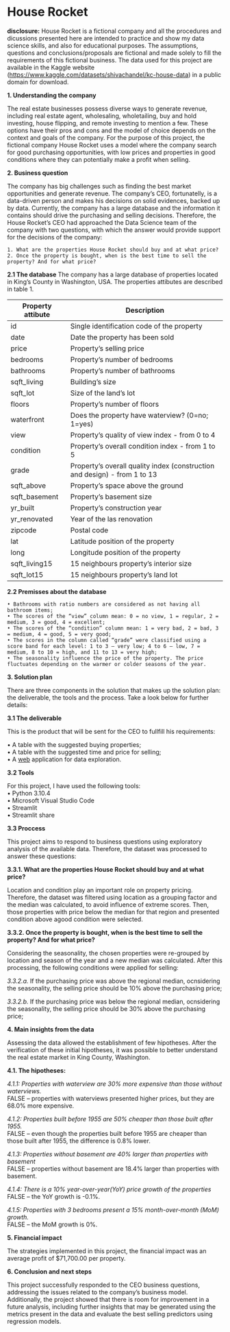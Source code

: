 # House Rocket

**disclosure:** House Rocket is a fictional company and all the procedures and dicussions presented here are intended to practice and show my data science skills, and also for educational purposes. The assumptions, questions and conclusions/proposals are fictional and made solely to fill the requirements of this fictional business. The data used for this project are available in the Kaggle website (https://www.kaggle.com/datasets/shivachandel/kc-house-data) in a public domain for download.

**1. Understanding the company**  

The real estate businesses possess diverse ways to generate revenue, including real estate agent, wholesaling, wholetailing, buy and hold investing, house flipping, and remote investing to mention a few. These options have their pros and cons and the model of choice depends on the context and goals of the company. For the purpose of this project, the fictional company House Rocket uses a model where the company search for good purchasing opportunities, with low prices and properties in good conditions where they can potentially make a profit when selling.

**2. Business question**  

The company has big challenges such as finding the best market opportunities and generate revenue. The company’s CEO, fortunatelly, is a data-driven person and makes his decisions on solid evidences, backed up by data. Currently, the company has a large database and the information it contains should drive the purchasing and selling decisions. Therefore, the House Rocket’s CEO had approached the Data Science team of the company with two questions, with which the answer would provide support for the decisions of the company:  

    1. What are the properties House Rocket should buy and at what price?
    2. Once the property is bought, when is the best time to sell the property? And for what price?

 
**2.1 The database**
The company has a large database of properties located in King’s County in Washington, USA. The properties attibutes are described in table 1.


| Property attibute  | Description |
| ------------- | ------------- |
| id  | Single identification code of the property  |
| date | Date the property has been sold |
| price | Property’s selling price |
| bedrooms | Property’s number of bedrooms |
| bathrooms | Property’s number of bathrooms |
| sqft_living | Building’s size |
| sqft_lot | Size of the land’s lot |
| floors | Property’s number of floors|
| waterfront | Does the property have waterview? (0=no; 1=yes) |
| view | Property’s quality of view index - from 0 to 4 |
| condition | Property’s overall condition index - from 1 to 5 |
| grade | Property’s overall quality index (construction and design) - from  1 to 13 |
| sqft_above | Property’s space above the ground |
| sqft_basement | Property’s basement size |
| yr_built | Property’s construction year |
| yr_renovated | Year of the las renovation |
| zipcode | Postal code |
| lat | Latitude position of the property |
| long | Longitude position of the property |
| sqft_living15 | 15 neighbours property’s interior size |
| sqft_lot15 | 15 neighbours property’s land lot |


**2.2 Premisses about the database**  

    • Bathrooms with ratio numbers are considered as not having all bathroom items;
    • The scores of the “view” column mean: 0 = no view, 1 = regular, 2 = medium, 3 = good, 4 = excellent;
    • The scores of the “condition” column mean: 1 = very bad, 2 = bad, 3 = medium, 4 = good, 5 = very good;
    • The scores in the column called “grade” were classified using a score band for each level: 1 to 3 – very low; 4 to 6 – low, 7 = medium, 8 to 10 = high, and 11 to 13 = very high;
    • The seasonality influence the price of the property. The price fluctuates depending on the warmer or colder seasons of the year.  
    
    
**3. Solution plan**  

There are three components in the solution that makes up the solution plan: the deliverable, the tools and the process. Take a look below for further details:

**3.1 The deliverable**  

This is the product that will be sent for the CEO to fullfill his requirements:

• A table with the suggested buying properties;  
• A table with the suggested time and price for selling;  
• A [web](https://thiagoborges81-house-rocket-dashboard-tljjx9.streamlitapp.com/) application for data exploration.  

**3.2 Tools**  

For this project, I have used the following tools:  
    • Python 3.10.4  
    • Microsoft Visual Studio Code  
    • Streamlit  
    • Streamlit share  

**3.3 Proccess**

This project aims to respond to business questions using exploratory analysis of the available data. Therefore, the dataset was processed to answer these questions:  

**3.3.1. What are the properties House Rocket should buy and at what price?**  

Location and condition play an important role on property pricing. Therefore, the dataset was filtered using location as a grouping factor and the median was calculated, to avoid influence of extreme scores. Then, those properties with price below the median for that region and presented condition above agood condition were selected.  

**3.3.2. Once the property is bought, when is the best time to sell the property? And for what price?**  

Considering the seasonality, the chosen properties were re-grouped by location and season of the year and a new median was calculated. After this processing, the following conditions were applied for selling:  

*3.3.2.a.* If the purchasing price was above the regional median, ocnsidering the seasonality, the selling price should be 10% above the purchasing price;  

*3.3.2.b.* If the purchasing price was below the regional median, ocnsidering the seasonality, the selling price should be 30% above the purchasing price;  

**4. Main insights from the data**  

Assessing the data allowed the establishment of few hipotheses. After the verification of these initial hipotheses, it was possible to better understand the real estate market in King County, Washington.  

**4.1. The hipotheses:**  

*4.1.1: Properties with waterview are 30% more expensive than those without waterviews.*  
FALSE – properties with waterviews presented higher prices, but they are 68.0% more expensive.

*4.1.2: Properties built before 1955 are 50% cheaper than those built after 1955.*  
FALSE – even though the properties built before 1955 are cheaper than those built after 1955, the difference is 0.8% lower.

*4.1.3: Properties without basement are 40% larger than properties with basement*  
FALSE – properties without basement are 18.4% larger than properties with basement.

*4.1.4: There is a 10% year-over-year(YoY) price growth of the properties*  
FALSE – the YoY growth is -0.1%.

*4.1.5: Properties with 3 bedrooms present a 15% month-over-month (MoM) growth.*  
FALSE – the MoM growth is 0%.

**5. Financial impact**  

The strategies implemented in this project, the financial impact was an average profit of $71,700.00 per property.

**6. Conclusion and next steps**

This project successfully responded to the CEO business questions, addressing the issues related to the company’s business model. Additionally, the project showed that there is room for improvement  in a future analysis, including further insights that may be generated using the metrics present in the data and evaluate the best selling predictors using regression models.

